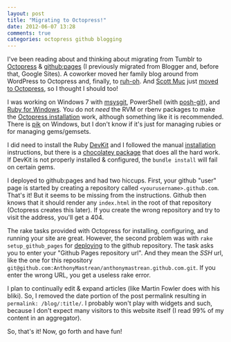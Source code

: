 ```yaml
---
layout: post
title: "Migrating to Octopress!"
date: 2012-06-07 13:28
comments: true
categories: octopress github blogging
---
```


I've been reading about and thinking about migrating from Tumblr to [Octopress][op] & [github:pages][ghp] (I previously migrated from Blogger and, before that, Google Sites). A coworker moved her family blog around from WordPress to Octopress and, finally, to [ruh-oh][r]. And [Scott Muc][muc] just [moved to Octopress][muc1], so I thought I should too!

I was working on Windows 7 with [msysgit][git], PowerShell (with [posh-git][pg]), and [Ruby for Windows][rb]. You do not _need_ the RVM or rbenv packages to make the [Octopress installation][op-install] work, although something like it is recommended. There is [pik][pik] on Windows, but I don't know if it's just for managing rubies or for managing gems/gemsets.

I did need to install the Ruby [DevKit][dk-dl] and I followed the manual [installation][dk-install] instructions, but there is a [chocolatey package][dk-pkg] that does all the hard work. If DevKit is not properly installed & configured, the `bundle install` will fail on certain gems.

I deployed to github:pages and had two hiccups. First, your github "user" page is started by creating a repository called `<yourusername>.github.com`. That's it! But it seems to be missing from the instructions. Github then knows that it should render any `index.html` in the root of that repository (Octopress creates this later). If you create the wrong repository and try to visit the address, you'll get a 404.

The rake tasks provided with Octopress for installing, configuring, and running your site are great. However, the second problem was with `rake setup_github_pages` for [deploying][op-setup] to the github repository. The task asks you to enter your "Github Pages repository url". And they mean the _SSH_ url, like the one for this repository  `git@github.com:AnthonyMastrean/anthonymastrean.github.com.git`. If you enter the wrong URL, you get a useless rake error.

I plan to continually edit & expand articles (like Martin Fowler does with his bliki). So, I removed the date portion of the post permalink resulting in `permalink: /blog/:title/`.  I probably won't play with widgets and such, because I don't expect many visitors to this website itself (I read 99% of my content in an aggregator).

So, that's it! Now, go forth and have fun!

 [op]: http://octopress.org/
 [op-install]: http://octopress.org/docs/setup/
 [op-setup]: http://octopress.org/docs/deploying/github/
 [ghp]: http://pages.github.com/
 [r]: http://ruhoh.com/
 [muc]: https://twitter.com/#!/scottmuc
 [muc1]: http://scottmuc.com/migrated-to-octopress/
 [git]: http://msysgit.github.com/
 [pg]: https://github.com/dahlbyk/posh-git
 [rb]: http://rubyinstaller.org/
 [c]: http://chocolatey.org/
 [pik]: https://github.com/vertiginous/pik
 [dk]: http://rubyinstaller.org/add-ons/devkit/
 [dk-dl]: http://rubyinstaller.org/downloads/
 [dk-install]: https://github.com/oneclick/rubyinstaller/wiki/development-kit
 [dk-pkg]: http://chocolatey.org/packages/ruby.devkit
